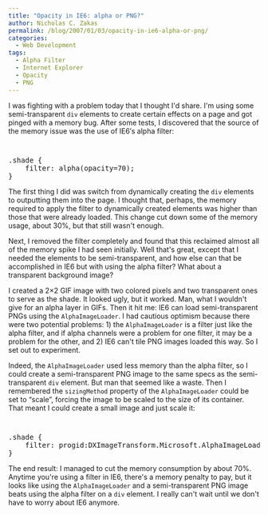 ```yaml
---
title: "Opacity in IE6: alpha or PNG?"
author: Nicholas C. Zakas
permalink: /blog/2007/01/03/opacity-in-ie6-alpha-or-png/
categories:
  - Web Development
tags:
  - Alpha Filter
  - Internet Explorer
  - Opacity
  - PNG
---
```

I was fighting with a problem today that I thought I'd share. I'm using some semi-transparent `div` elements to create certain effects on a page and got pinged with a memory bug. After some tests, I discovered that the source of the memory issue was the use of IE6&#8242;s alpha filter:

<code class="block"> </code>

<pre>.shade {
    filter: alpha(opacity=70);
}</pre>

The first thing I did was switch from dynamically creating the `div` elements to outputting them into the page. I thought that, perhaps, the memory required to apply the filter to dynamically created elements was higher than those that were already loaded. This change cut down some of the memory usage, about 30%, but that still wasn't enough.

Next, I removed the filter completely and found that this reclaimed almost all of the memory spike I had seen initially. Well that's great, except that I needed the elements to be semi-transparent, and how else can that be accomplished in IE6 but with using the alpha filter? What about a transparent background image?

I created a 2&#215;2 GIF image with two colored pixels and two transparent ones to serve as the shade. It looked ugly, but it worked. Man, what I wouldn't give for an alpha layer in GIFs. Then it hit me: IE6 can load semi-transparent PNGs using the `AlphaImageLoader`. I had cautious optimism because there were two potential problems: 1) the `AlphaImageLoader` is a filter just like the alpha filter, and if alpha channels were a problem for one filter, it may be a problem for the other, and 2) IE6 can't tile PNG images loaded this way. So I set out to experiment.

Indeed, the `AlphaImageLoader` used less memory than the alpha filter, so I could create a semi-transparent PNG image to the same specs as the semi-transparent `div` element. But man that seemed like a waste. Then I remembered the `sizingMethod` property of the `AlphaImageLoader` could be set to &#8220;scale&#8221;, forcing the image to be scaled to the size of its container. That meant I could create a small image and just scale it:

<code class="block"> </code>

<pre>.shade {
    filter: progid:DXImageTransform.Microsoft.AlphaImageLoader(src='shade.png', sizingMethod='scale');
}</pre>

The end result: I managed to cut the memory consumption by about 70%. Anytime you're using a filter in IE6, there's a memory penalty to pay, but it looks like using the `AlphaImageLoader` and a semi-transparent PNG image beats using the alpha filter on a `div` element. I really can't wait until we don't have to worry about IE6 anymore.
